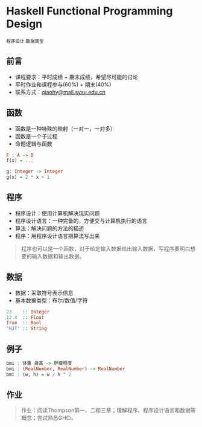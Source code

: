 # Haskell Functional Programming Design
`程序设计` `数据类型`  

## 前言
+ 课程要求：平时成绩 + 期末成绩，希望尽可能的讨论
+ 平时作业和课程参与(60%) + 期末(40%)
+ 联系方式：qiaohy@mail.sysu.edu.cn

## 函数
+ 函数是一种特殊的映射（一对一，一对多）
+ 函数是一个子过程
+ 命题逻辑与函数

```Haskell
F : A -> B
f(x) = ...

g: Integer -> Integer
g(x) = 2 * x + 1
```

## 程序
+ 程序设计：使用计算机解决现实问题
+ 程序设计语言：一种完备的，方便交与计算机执行的语言
+ 算法：解决问题的方法的描述
+ 程序：用程序设计语言把算法写出来
> 程序也可以是一个函数，对于给定输入数据给出输入数据，写程序要明白想要的输入数据和输出数据。

## 数据
+ 数据：采取符号表示信息
+ 基本数据类型：布尔/数值/字符
```Haskell
23    :: Integer
12.4  :: Float
True  :: Bool
"HJT" :: String
```

## 例子
```Haskell
bmi : 体重 身高 -> 胖瘦程度
bmi : (RealNumber, RealNumber) -> RealNumber
bmi : (w, h) = w / h ^ 2
```

## 作业
> 作业：阅读Thompson第一、二和三章；理解程序、程序设计语言和数据等概念；尝试熟悉GHCi。
